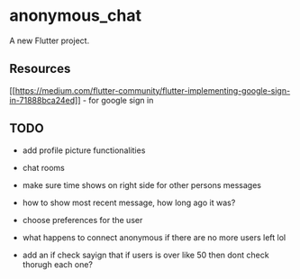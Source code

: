 # anonymous_chat

A new Flutter project.

## Resources

[[https://medium.com/flutter-community/flutter-implementing-google-sign-in-71888bca24ed]] - for google sign in

## TODO

- add profile picture functionalities
- chat rooms

- make sure time shows on right side for other persons messages
- how to show most recent message, how long ago it was?
- choose preferences for the user
- what happens to connect anonymous if there are no more users left lol
- add an if check sayign that if users is over like 50 then dont check thorugh each one?